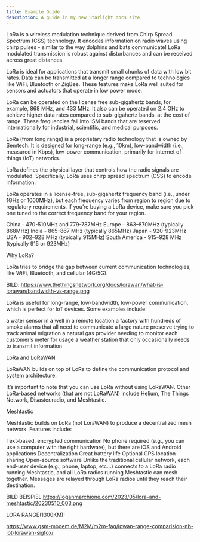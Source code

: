 ```yaml
---
title: Example Guide
description: A guide in my new Starlight docs site.
---
```

LoRa is a wireless modulation technique derived from Chirp Spread Spectrum (CSS) technology. It encodes information on radio waves using chirp pulses - similar to the way dolphins and bats communicate! LoRa modulated transmission is robust against disturbances and can be received across great distances.

LoRa is ideal for applications that transmit small chunks of data with low bit rates. Data can be transmitted at a longer range compared to technologies like WiFi, Bluetooth or ZigBee. These features make LoRa well suited for sensors and actuators that operate in low power mode.

LoRa can be operated on the license free sub-gigahertz bands, for example, 868 MHz, and 433 MHz. It also can be operated on 2.4 GHz to achieve higher data rates compared to sub-gigahertz bands, at the cost of range. These frequencies fall into ISM bands that are reserved internationally for industrial, scientific, and medical purposes.



LoRa (from long range) is a proprietary radio technology that is owned by Semtech. It is designed for long-range (e.g., 10km), low-bandwidth (i.e., measured in Kbps), low-power communication, primarily for internet of things (IoT) networks.

LoRa defines the physical layer that controls how the radio signals are modulated. Specifically, LoRa uses chirp spread spectrum (CSS) to encode information.

LoRa operates in a license-free, sub-gigahertz frequency band (i.e., under 1GHz or 1000MHz), but each frequency varies from region to region due to regulatory requirements. If you’re buying a LoRa device, make sure you pick one tuned to the correct frequency band for your region.

China - 470-510MHz and 779-787MHz
Europe - 863–870MHz (typically 868MHz)
India - 865–867 MHz (typically 865MHz)
Japan - 920-923MHz
USA - 902–928 MHz (typically 915MHz)
South America - 915–928 MHz (typically 915 or 923MHz)

Why LoRa?

LoRa tries to bridge the gap between current communication technologies, like WiFi, Bluetooth, and cellular (4G/5G).

BILD:
https://www.thethingsnetwork.org/docs/lorawan/what-is-lorawan/bandwidth-vs-range.png


LoRa is useful for long-range, low-bandwidth, low-power communication, which is perfect for IoT devices. Some examples include:

a water sensor in a well in a remote location
a factory with hundreds of smoke alarms that all need to communicate
a large nature preserve trying to track animal migration
a natural gas provider needing to monitor each customer’s meter for usage
a weather station that only occasionally needs to transmit information


LoRa and LoRaWAN

LoRaWAN builds on top of LoRa to define the communication protocol and system architecture.

It’s important to note that you can use LoRa without using LoRaWAN. Other LoRa-based networks (that are not LoRaWAN) include Helium, The Things Network, Disaster.radio, and Meshtastic.

Meshtastic

Meshtastic builds on LoRa (not LoraWAN) to produce a decentralized mesh network. Features include:

Text-based, encrypted communication
No phone required (e.g., you can use a computer with the right hardware), but there are iOS and Android applications
Decentralization
Great battery life
Optional GPS location sharing
Open-source software
Unlike the traditional cellular network, each end-user device (e.g., phone, laptop, etc…) connects to a LoRa radio running Meshtastic, and all LoRa radios running Meshtastic can mesh together. Messages are relayed through LoRa radios until they reach their destination.

BILD BEISPIEL
https://loganmarchione.com/2023/05/lora-and-meshtastic/20230510_003.png



LORA RANGE(1300KM):

https://www.gsm-modem.de/M2M/m2m-faq/lpwan-range-comparision-nb-iot-lorawan-sigfox/